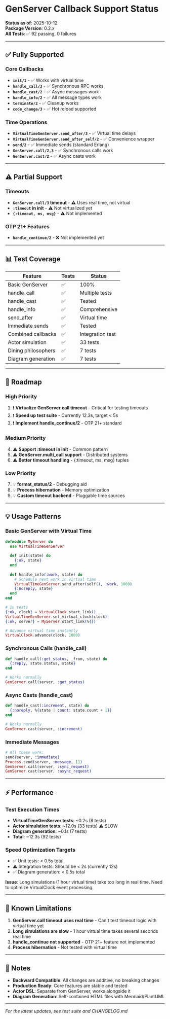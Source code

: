 # GenServer Callback Support Status

**Status as of**: 2025-10-12  
**Package Version**: 0.2.x  
**All Tests**: ✅ 92 passing, 0 failures

---

## ✅ Fully Supported

### Core Callbacks
- **`init/1`** - ✅ Works with virtual time
- **`handle_call/3`** - ✅ Synchronous RPC works 
- **`handle_cast/2`** - ✅ Async messages work
- **`handle_info/2`** - ✅ All message types work
- **`terminate/2`** - ✅ Cleanup works
- **`code_change/3`** - ✅ Hot reload supported

### Time Operations
- **`VirtualTimeGenServer.send_after/3`** - ✅ Virtual time delays
- **`VirtualTimeGenServer.send_after_self/2`** - ✅ Convenience wrapper
- **`send/2`** - ✅ Immediate sends (standard Erlang)
- **`GenServer.call/2,3`** - ✅ Synchronous calls work
- **`GenServer.cast/2`** - ✅ Async casts work

---

## ⚠️ Partial Support

### Timeouts
- **`GenServer.call/3` timeout** - ⚠️ Uses real time, not virtual
- **`:timeout` in init** - ⚠️ Not virtualized yet
- **`{:timeout, ms, msg}`** - ⚠️ Not implemented

### OTP 21+ Features
- **`handle_continue/2`** - ❌ Not implemented yet

---

## 📊 Test Coverage

| Feature | Tests | Status |
|---------|-------|--------|
| Basic GenServer | ✅ | 100% |
| handle_call | ✅ | Multiple tests |
| handle_cast | ✅ | Tested |
| handle_info | ✅ | Comprehensive |
| send_after | ✅ | Virtual time |
| Immediate sends | ✅ | Tested |
| Combined callbacks | ✅ | Integration test |
| Actor simulation | ✅ | 33 tests |
| Dining philosophers | ✅ | 7 tests |
| Diagram generation | ✅ | 7 tests |

---

## 🎯 Roadmap

### High Priority
1. ❗ **Virtualize GenServer.call timeout** - Critical for testing timeouts
2. ❗ **Speed up test suite** - Currently 12.3s, target < 5s
3. ❗ **Implement handle_continue/2** - OTP 21+ standard

### Medium Priority
4. ⚠️ **Support :timeout in init** - Common pattern
5. ⚠️ **GenServer.multi_call support** - Distributed systems
6. ⚠️ **Better timeout handling** - {:timeout, ms, msg} tuples

### Low Priority
7. 💡 **format_status/2** - Debugging aid
8. 💡 **Process hibernation** - Memory optimization
9. 💡 **Custom timeout backend** - Pluggable time sources

---

## 💡 Usage Patterns

### Basic GenServer with Virtual Time
```elixir
defmodule MyServer do
  use VirtualTimeGenServer
  
  def init(state) do
    {:ok, state}
  end
  
  def handle_info(:work, state) do
    # Schedule next work in virtual time
    VirtualTimeGenServer.send_after(self(), :work, 1000)
    {:noreply, state}
  end
end

# In tests
{:ok, clock} = VirtualClock.start_link()
VirtualTimeGenServer.set_virtual_clock(clock)
{:ok, server} = MyServer.start_link(%{})

# Advance virtual time instantly
VirtualClock.advance(clock, 1000)
```

### Synchronous Calls (handle_call)
```elixir
def handle_call(:get_status, _from, state) do
  {:reply, state.status, state}
end

# Works normally
GenServer.call(server, :get_status)
```

### Async Casts (handle_cast)
```elixir
def handle_cast(:increment, state) do
  {:noreply, %{state | count: state.count + 1}}
end

# Works normally
GenServer.cast(server, :increment)
```

### Immediate Messages
```elixir
# All these work:
send(server, :immediate)
Process.send(server, :message, [])
GenServer.call(server, :sync_request)
GenServer.cast(server, :async_request)
```

---

## ⚡ Performance

### Test Execution Times
- **VirtualTimeGenServer tests**: ~0.2s (8 tests)
- **Actor simulation tests**: ~12.0s (33 tests) ⚠️ SLOW
- **Diagram generation**: ~0.1s (7 tests)
- **Total**: ~12.3s (92 tests)

### Speed Optimization Targets
- ✅ Unit tests: < 0.5s total
- ⚠️ Integration tests: Should be < 2s (currently 12s)
- ✅ Diagram generation: < 0.5s total

**Issue**: Long simulations (1 hour virtual time) take too long in real time. Need to optimize VirtualClock event processing.

---

## 🔧 Known Limitations

1. **GenServer.call timeout uses real time** - Can't test timeout logic with virtual time yet
2. **Long simulations are slow** - 1 hour virtual time takes several seconds real time
3. **handle_continue not supported** - OTP 21+ feature not implemented
4. **Process hibernation** - Not tested with virtual time

---

## 📝 Notes

- **Backward Compatible**: All changes are additive, no breaking changes
- **Production Ready**: Core features are stable and tested
- **Actor DSL**: Separate from GenServer, works alongside it
- **Diagram Generation**: Self-contained HTML files with Mermaid/PlantUML

---

*For the latest updates, see test suite and CHANGELOG.md*


